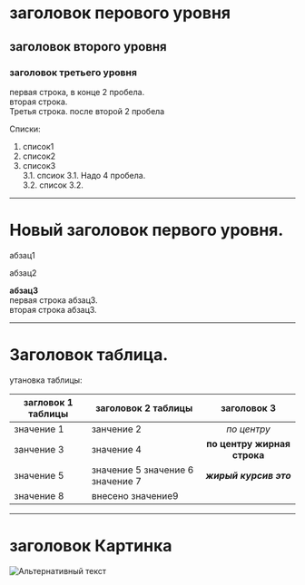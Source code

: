 # заголовок перового уровня
## заголовок второго уровня
### заголовок третьего уровня

первая строка, в конце 2 пробела.  
вторая строка.  
Третья строка. после второй 2 пробела

Списки:  
1. список1
2. список2
3. список3  
    3.1. спсиок 3.1. Надо 4 пробела.  
    3.2. список 3.2.  
 
 ***

# Новый заголовок первого уровня.

абзац1

абзац2

**абзац3**  
первая строка абзац3.  
вторая строка абзац3.

***

# Заголовок таблица.

утановка таблицы:  

загловок 1 таблицы   |   заголовок 2 таблицы            |заголовок 3
---------------------|----------------------------------|:-------------------:
значение 1           |   занчение 2                     | *по центру* 
занчение 3           |   значение 4                     | **по центру жирная строка** 
значение 5           |значение 5 значение 6 значение 7  | ***жирый курсив это***
значение 8           |             внесено значение9    |


***




# заголовок Картинка

![Альтернативный текст](C:\Temp\Capture_test.JPG)
